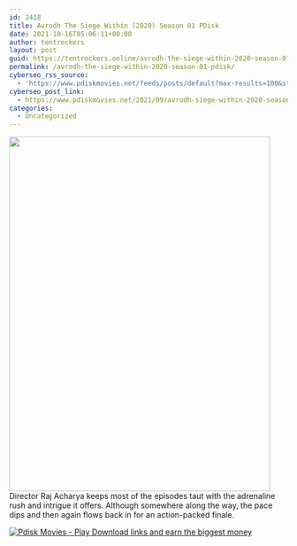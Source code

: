 ```yaml
---
id: 2418
title: Avrodh The Siege Within (2020) Season 01 PDisk
date: 2021-10-16T05:06:11+00:00
author: tentrockers
layout: post
guid: https://tentrockers.online/avrodh-the-siege-within-2020-season-01-pdisk/
permalink: /avrodh-the-siege-within-2020-season-01-pdisk/
cyberseo_rss_source:
  - 'https://www.pdiskmovies.net/feeds/posts/default?max-results=100&start-index=201'
cyberseo_post_link:
  - https://www.pdiskmovies.net/2021/09/avrodh-siege-within-2020-season-01-pdisk.html
categories:
  - Uncategorized
---
```

<div class="separator">
  <a href="https://1.bp.blogspot.com/-4oJVWw3oy5g/YVM5C4t1tdI/AAAAAAAAba8/P0Df-5_thk8nkSDiu1Awkg---67cYk0eACLcBGAsYHQ/s897/Avrodh%2BThe%2BSiege%2BWithin%2B%25282020%2529%2BSeason%2B01%2BPDisk.jpg"><img loading="lazy" border="0" data-original-height="897" data-original-width="662" height="640" src="https://1.bp.blogspot.com/-4oJVWw3oy5g/YVM5C4t1tdI/AAAAAAAAba8/P0Df-5_thk8nkSDiu1Awkg---67cYk0eACLcBGAsYHQ/w472-h640/Avrodh%2BThe%2BSiege%2BWithin%2B%25282020%2529%2BSeason%2B01%2BPDisk.jpg" width="472" /></a>
</div>



<div>
  <span>Director Raj Acharya keeps most of the episodes taut with the adrenaline rush and intrigue it offers. Although somewhere along the way, the pace dips and then again flows back in for an action-packed finale.</span>
</div>

[![](https://1.bp.blogspot.com/-KJZYdQTn3nw/YS8VdIdXMyI/AAAAAAAAaw4/BR8dsGkpxw0T8C_4G4ALfMA7cP79KN3kwCLcBGAsYHQ/w400-h58/play_download_buttuons-removebg-preview.png "Pdisk Movies - Play Download links and earn the biggest money")](https://www.pdiskmovies.net/p/avrodh-siege-within-2020-season-01-pdisk.html)